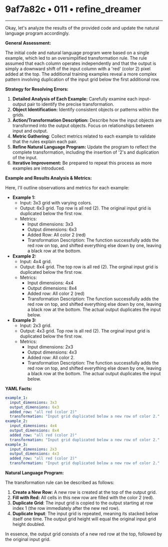 # 9af7a82c • 011 • refine_dreamer

---
Okay, let's analyze the results of the provided code and update the natural language program accordingly.

**General Assessment:**

The initial code and natural language program were based on a single example, which led to an oversimplified transformation rule. The rule assumed that each column operates independently and that the output is simply a downward shift of the input column with a 'red' (color 2) pixel added at the top. The additional training examples reveal a more complex pattern involving duplication of the input grid below the first additional row.

**Strategy for Resolving Errors:**

1.  **Detailed Analysis of Each Example:** Carefully examine each input-output pair to identify the precise transformation.
2.  **Object Identification:** Identify consistent objects or patterns within the grids.
3.  **Action/Transformation Description:** Describe how the input objects are transformed into the output objects. Focus on relationships between input and output.
4. **Metric Gathering**: Collect metrics related to each example to validate that the rules explain each pair.
5.  **Refine Natural Language Program:** Update the program to reflect the complete transformation, including the insertion of '2's and duplication of the input.
6.  **Iterative Improvement:** Be prepared to repeat this process as more examples are introduced.

**Example and Results Analysis & Metrics:**

Here, I'll outline observations and metrics for each example:

*   **Example 1:**
    *   Input: 3x3 grid with varying colors.
    *   Output: 6x3 grid. Top row is all red (2). The original input grid is duplicated below the first row.
    *   Metrics:
        *   Input dimensions: 3x3
        *   Output dimensions: 6x3
        *   Added Row: All color 2 (red)
        *   Transformation Description: The function successfully adds the red row on top, and shifted everything else down by one, leaving a black row at the bottom.
*   **Example 2:**
    *   Input: 4x4 grid.
    *   Output: 8x4 grid. The top row is all red (2). The orginal input grid is duplicated below the first row.
    *   Metrics:
        *   Input dimensions: 4x4
        *   Output dimensions: 8x4
        *   Added row: All color 2 (red)
        *   Transformation Description: The function successfully adds the red row on top, and shifted everything else down by one, leaving a black row at the bottom. The actual output duplicates the input below.
*   **Example 3:**
    *   Input: 2x3 grid.
    *   Output: 4x3 grid. Top row is all red (2). The orginal input grid is duplicated below the first row.
    *   Metrics:
        *   Input dimensions: 2x3
        *   Output dimensions: 4x3
        *    Added row: All color 2.
        *   Transformation Description: The function successfully adds the red row on top, and shifted everything else down by one, leaving a black row at the bottom. The actual output duplicates the input below.

**YAML Facts:**

```yaml
example_1:
  input_dimensions: 3x3
  output_dimensions: 6x3
  added_row: "all red (color 2)"
  transformation: "Input grid duplicated below a new row of color 2."
example_2:
  input_dimensions: 4x4
  output_dimensions: 8x4
  added_row: "all red (color 2)"
  transformation: "Input grid duplicated below a new row of color 2."
example_3:
  input_dimensions: 2x3
  output_dimensions: 4x3
  added_row: "all red (color 2)"
  transformation: "Input grid duplicated below a new row of color 2."
```

**Natural Language Program:**

The transformation rule can be described as follows:

1.  **Create a New Row:** A new row is created at the top of the output grid.
2.  **Fill with Red:** All cells in this new row are filled with the color 2 (red).
3. **Duplicate Grid**: The input grid is copied to the output starting at row index 1 (the row immediately after the new red row).
4. **Duplicate Input**: The input grid is repeated, meaning its stacked below itself one time. The output grid height will equal the original input grid height doubled.

In essence, the output grid consists of a new red row at the top, followed by the original input grid.

